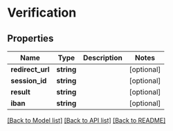 # Verification

## Properties
Name | Type | Description | Notes
------------ | ------------- | ------------- | -------------
**redirect_url** | **string** |  | [optional] 
**session_id** | **string** |  | [optional] 
**result** | **string** |  | [optional] 
**iban** | **string** |  | [optional] 

[[Back to Model list]](../../README.md#documentation-for-models) [[Back to API list]](../../README.md#documentation-for-api-endpoints) [[Back to README]](../../README.md)

